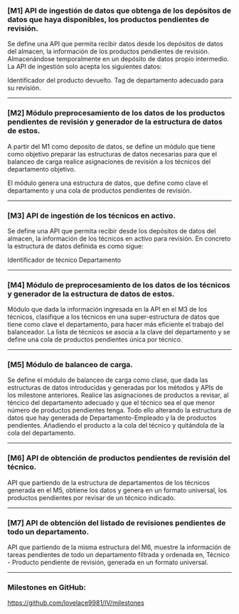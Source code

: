 ### [M1] API de ingestión de datos que obtenga de los depósitos de datos que haya disponibles, los productos pendientes de revisión.

Se define una API que permita recibir datos desde los depósitos de datos del almacen, la información de los productos pendientes de revisión. Almacenándose temporalmente en un depósito de datos propio intermedio. La API de ingestión solo acepta los siguientes datos:

Identificador del producto devuelto.
Tag de departamento adecuado para su revisión.

---

### [M2] Módulo preprocesamiento de los datos de los productos pendientes de revisión y generador de la estructura de datos de estos.

A partir del M1 como deposito de datos, se define un módulo que tiene como objetivo preparar las estructuras de datos necesarias para que el balanceo de carga realice asignaciones de revisión a los técnicos del departamento objetivo. 

El módulo genera una estructura de datos, que define como clave el departamento y una cola de productos pendientes de revisión.

---

### [M3] API de ingestión de los técnicos en activo.

Se define una API que permita recibir desde los depósitos de datos del almacen, la información de los técnicos en activo para revisión. En concreto la estructura de datos definida es como sigue:

Identificador de técnico
Departamento

---

### [M4] Módulo de preprocesamiento de los datos de los técnicos y generador de la estructura de datos de estos.

Módulo que dada la información ingresada en la API en el M3 de los técnicos, clasifique a los técnicos en una super-estructura de datos que tiene como clave el departamento, para hacer más eficiente el trabajo del balanceador. La lista de técnicos se asocia a la clave del departamento y se define una cola de productos pendientes única por técnico.

---

### [M5] Módulo de balanceo de carga.

Se define el módulo de balanceo de carga como clase, que dada las estructuras de datos introducidas y generadas por los métodos y APIs de los milestone anteriores. Realice las asignaciones de productos a revisar, al téncico del departamento adecuado y que el técnico sea el que menor número de productos pendientes tenga. Todo ello alterando la estructura de datos que hay generada de Departamento-Empleado y la de productos pendientes. Añadiendo el producto a la cola del técnico y quitándola de la cola del departamento.

---

### [M6] API de obtención de productos pendientes de revisión del técnico.

API que partiendo de la estructura de departamentos de los técnicos generada en el M5, obtiene los datos y genera en un formato universal, los productos pendientes por revisar de un técnico indicado.

---

### [M7] API de obtención del listado de revisiones pendientes de todo un departamento.

API que partiendo de la misma estructura del M6, muestre la información de tareas pendientes de todo un departamento filtrada y ordenada en, Técnico - Producto pendiente de revisión, generada en un formato universal.

---

### Milestones en GitHub: 

https://github.com/lovelace9981/IV/milestones
